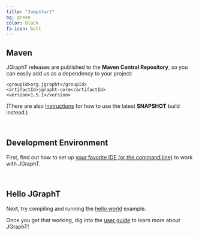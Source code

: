 ```yaml
---
title: "Jumpstart"
bg: green
color: black
fa-icon: bolt
---
```


## Maven

JGraphT releases are published to the **Maven Central Repository**, so you can
easily add us as a dependency to your project:

<pre><code>&lt;groupId&gt;org.jgrapht&lt;/groupId&gt;
&lt;artifactId&gt;jgrapht-core&lt;/artifactId&gt;
&lt;version&gt;1.5.1&lt;/version&gt;
</code></pre>

(There are also [instructions](https://github.com/jgrapht/jgrapht#using-via-maven) for how to use the latest **SNAPSHOT** build instead.)

<br>

## Development Environment

First, find out how to set up [your favorite IDE (or the command line)](https://github.com/jgrapht/jgrapht/wiki/Users:-How-to-use-JGraphT-as-a-dependency-in-your-projects) to work with JGraphT.

<br>

## Hello JGraphT

Next, try compiling and running the [hello world](guide/HelloJGraphT) example.

Once you get that working, dig into the [user guide](guide/UserOverview) to learn more about JGraphT!
